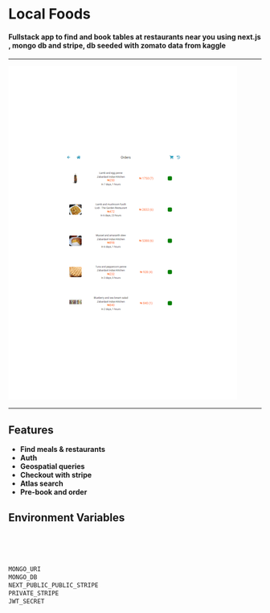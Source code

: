 # Local Foods

#### Fullstack app to find and book tables at restaurants near you using next.js , mongo db and stripe, db seeded with zomato data from kaggle

---

<img alt="Clone screenshot" src="./image.gif">

---

## Features

- **Find meals & restaurants**
- **Auth**
- **Geospatial queries**
- **Checkout with stripe**
- **Atlas search**
- **Pre-book and order**

## Environment Variables

```




MONGO_URI
MONGO_DB
NEXT_PUBLIC_PUBLIC_STRIPE
PRIVATE_STRIPE
JWT_SECRET

```
